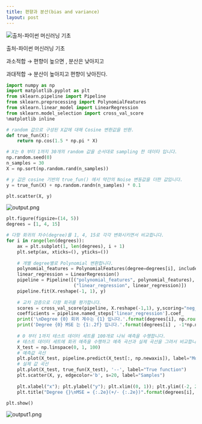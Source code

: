 ```yaml
---
title: 편향과 분산(bias and variance)
layout: post
---
```




![출처-파이썬 머신러닝 기초](https://user-images.githubusercontent.com/95261734/167057007-b47f3ad4-ede9-487b-aa82-2026534da66c.png)

출처-파이썬 머신러닝 기초

과소적합 → 편향이 높으면 , 분산은 낮아지고

과대적합 → 분산이 높아지고 편향이 낮아진다.

```python
import numpy as np
import matplotlib.pyplot as plt
from sklearn.pipeline import Pipeline
from sklearn.preprocessing import PolynomialFeatures
from sklearn.linear_model import LinearRegression
from sklearn.model_selection import cross_val_score
%matplotlib inline

# random 값으로 구성된 X값에 대해 Cosine 변환값을 반환. 
def true_fun(X):
    return np.cos(1.5 * np.pi * X)

# X는 0 부터 1까지 30개의 random 값을 순서대로 sampling 한 데이타 입니다.  
np.random.seed(0)
n_samples = 30
X = np.sort(np.random.rand(n_samples))

# y 값은 cosine 기반의 true_fun() 에서 약간의 Noise 변동값을 더한 값입니다. 
y = true_fun(X) + np.random.randn(n_samples) * 0.1

plt.scatter(X, y)
```

![output.png](https://user-images.githubusercontent.com/95261734/167057003-26304de3-4b11-46b7-9cc7-48cacd08fd4e.png)

```python
plt.figure(figsize=(14, 5))
degrees = [1, 4, 15]

# 다항 회귀의 차수(degree)를 1, 4, 15로 각각 변화시키면서 비교합니다. 
for i in range(len(degrees)):
    ax = plt.subplot(1, len(degrees), i + 1)
    plt.setp(ax, xticks=(), yticks=())
    
    # 개별 degree별로 Polynomial 변환합니다. 
    polynomial_features = PolynomialFeatures(degree=degrees[i], include_bias=False)
    linear_regression = LinearRegression()
    pipeline = Pipeline([("polynomial_features", polynomial_features),
                         ("linear_regression", linear_regression)])
    pipeline.fit(X.reshape(-1, 1), y)
    
    # 교차 검증으로 다항 회귀를 평가합니다. 
    scores = cross_val_score(pipeline, X.reshape(-1,1), y,scoring="neg_mean_squared_error", cv=10)
    coefficients = pipeline.named_steps['linear_regression'].coef_
    print('\nDegree {0} 회귀 계수는 {1} 입니다.'.format(degrees[i], np.round(coefficients),2))
    print('Degree {0} MSE 는 {1:.2f} 입니다.'.format(degrees[i] , -1*np.mean(scores)))
    
    # 0 부터 1까지 테스트 데이터 세트를 100개로 나눠 예측을 수행합니다. 
    # 테스트 데이터 세트에 회귀 예측을 수행하고 예측 곡선과 실제 곡선을 그려서 비교합니다.  
    X_test = np.linspace(0, 1, 100)
    # 예측값 곡선
    plt.plot(X_test, pipeline.predict(X_test[:, np.newaxis]), label="Model") 
    # 실제 값 곡선
    plt.plot(X_test, true_fun(X_test), '--', label="True function")
    plt.scatter(X, y, edgecolor='b', s=20, label="Samples")
    
    plt.xlabel("x"); plt.ylabel("y"); plt.xlim((0, 1)); plt.ylim((-2, 2)); plt.legend(loc="best")
    plt.title("Degree {}\nMSE = {:.2e}(+/- {:.2e})".format(degrees[i], -scores.mean(), scores.std()))

plt.show()
```

![output1.png](https://user-images.githubusercontent.com/95261734/167057004-e199801d-7ac6-47d0-a483-3bac2c2a966e.png)
